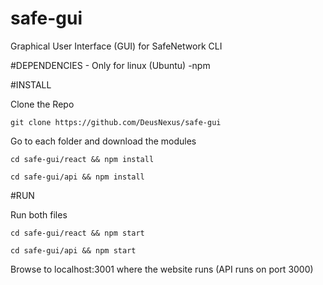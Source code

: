 # safe-gui

Graphical User Interface (GUI) for SafeNetwork CLI

#DEPENDENCIES - Only for linux (Ubuntu)
-npm

#INSTALL

Clone the Repo

`git clone https://github.com/DeusNexus/safe-gui`

Go to each folder and download the modules

`cd safe-gui/react && npm install`

`cd safe-gui/api && npm install`

#RUN

Run both files

`cd safe-gui/react && npm start`

`cd safe-gui/api && npm start` 

Browse to localhost:3001 where the website runs (API runs on port 3000)
